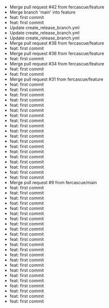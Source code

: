 - Merge pull request #42 from fercascue/feature
- Merge branch 'main' into feature
- feat: first commit
- feat: first commit
- Update create_release_branch.yml
- Update create_release_branch.yml
- Update create_release_branch.yml
- Merge pull request #38 from fercascue/feature
- feat: first commit
- Merge pull request #36 from fercascue/feature
- feat: first commit
- Merge pull request #34 from fercascue/feature
- feat: first commit
- feat: first commit
- Merge pull request #31 from fercascue/feature
- feat: first commit
- feat: first commit
- feat: first commit
- feat: first commit
- feat: first commit
- feat: first commit
- feat: first commit
- feat: first commit
- feat: first commit
- feat: first commit
- feat: first commit
- feat: first commit
- feat: first commit
- feat: first commit
- feat: first commit
- feat: first commit
- feat: first commit
- feat: first commit
- feat: first commit
- Merge pull request #9 from fercascue/main
- feat: first commit
- feat: first commit
- feat: first commit
- feat: first commit
- feat: first commit
- feat: first commit
- feat: first commit
- feat: first commit
- feat: first commit
- feat: first commit
- feat: first commit
- feat: first commit
- feat: first commit
- feat: first commit
- feat: first commit
- feat: first commit
- feat: first commit
- feat: first commit
- feat: first commit
- feat: first commit
- feat: first commit
- feat: first commit
- feat: first commit
